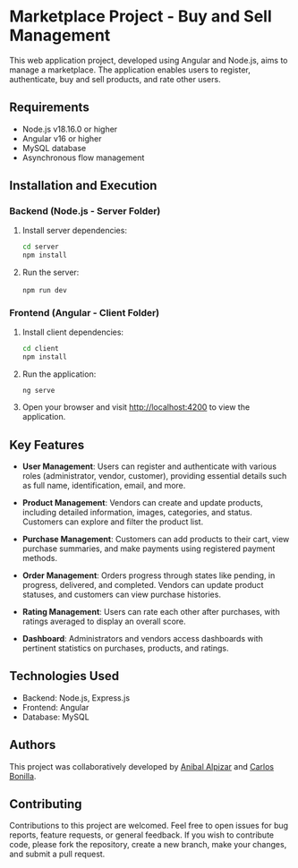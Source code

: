 # Marketplace Project - Buy and Sell Management

This web application project, developed using Angular and Node.js, aims to manage a marketplace. The application enables users to register, authenticate, buy and sell products, and rate other users.

## Requirements

- Node.js v18.16.0 or higher
- Angular v16 or higher
- MySQL database
- Asynchronous flow management

## Installation and Execution

### Backend (Node.js - Server Folder)

1. Install server dependencies:

   ```bash
   cd server
   npm install
   ```

2. Run the server:

   ``
   npm run devㅤ
   ``

### Frontend (Angular - Client Folder)

1. Install client dependencies:

   ```bash
   cd client
   npm install
   ```

2. Run the application:

   ``
   ng serve
   ``

4. Open your browser and visit [http://localhost:4200](http://localhost:4200) to view the application.

## Key Features

- **User Management**: Users can register and authenticate with various roles (administrator, vendor, customer), providing essential details such as full name, identification, email, and more.

- **Product Management**: Vendors can create and update products, including detailed information, images, categories, and status. Customers can explore and filter the product list.

- **Purchase Management**: Customers can add products to their cart, view purchase summaries, and make payments using registered payment methods.

- **Order Management**: Orders progress through states like pending, in progress, delivered, and completed. Vendors can update product statuses, and customers can view purchase histories.

- **Rating Management**: Users can rate each other after purchases, with ratings averaged to display an overall score.

- **Dashboard**: Administrators and vendors access dashboards with pertinent statistics on purchases, products, and ratings.

## Technologies Used

- Backend: Node.js, Express.js
- Frontend: Angular
- Database: MySQL

## Authors

This project was collaboratively developed by [Anibal Alpizar](https://github.com/Anibal-Alpizar) and [Carlos Bonilla](https://github.com/cabonillamo).

## Contributing

Contributions to this project are welcomed. Feel free to open issues for bug reports, feature requests, or general feedback. If you wish to contribute code, please fork the repository, create a new branch, make your changes, and submit a pull request.
